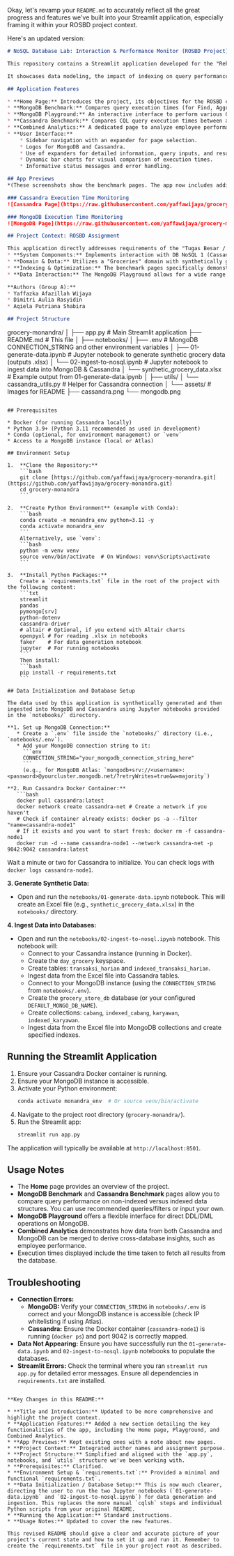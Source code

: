 Okay, let's revamp your `README.md` to accurately reflect all the great progress and features we've built into your Streamlit application, especially framing it within your ROSBD project context.

Here's an updated version:

```markdown
# NoSQL Database Lab: Interaction & Performance Monitor (ROSBD Project)

This repository contains a Streamlit application developed for the "Rekayasa dan Organisasi Sistem Big Data (ROSBD)" university project. The application serves as an interactive platform to demonstrate, benchmark, and interact with two NoSQL databases: Cassandra (a columnar store) and MongoDB (a document store), using a **Groceries** domain.

It showcases data modeling, the impact of indexing on query performance, allows for flexible data manipulation and querying, and provides combined analytics by fetching and processing data from both database systems.

## Application Features

* **Home Page:** Introduces the project, its objectives for the ROSBD course, authors, and outlines the system architecture.
* **MongoDB Benchmark:** Compares query execution times (for Find, Aggregate, Count Documents) between non-indexed (`cabang`, `karyawan`) and indexed (`indexed_cabang`, `indexed_karyawan`) collections in MongoDB. Allows custom JSON-based query parameters.
* **MongoDB Playground:** An interactive interface to perform various CRUD (Create, Read, Update, Delete) and administrative operations on a user-specified MongoDB database and collection. Supports operations like creating/dropping collections, inserting documents, finding, updating, deleting, running aggregation pipelines, and managing indexes.
* **Cassandra Benchmark:** Compares CQL query execution times between a base table (`transaksi_harian`) and an optimized/indexed table (`indexed_transaksi_harian`). Supports custom CQL queries.
* **Combined Analytics:** A dedicated page to analyze employee performance by fetching sales and transaction data from Cassandra, enriching it with employee details from MongoDB, and presenting key insights and top performer rankings.
* **User Interface:**
    * Sidebar navigation with an expander for page selection.
    * Logos for MongoDB and Cassandra.
    * Use of expanders for detailed information, query inputs, and results to maintain a clean interface.
    * Dynamic bar charts for visual comparison of execution times.
    * Informative status messages and error handling.

## App Previews
*(These screenshots show the benchmark pages. The app now includes additional Home, Combined Analytics, and MongoDB Playground pages.)*

### Cassandra Execution Time Monitoring
![Cassandra Page](https://raw.githubusercontent.com/yaffawijaya/grocery-monandra/refs/heads/master/assets/cassandra.png)

### MongoDB Execution Time Monitoring
![MongoDB Page](https://raw.githubusercontent.com/yaffawijaya/grocery-monandra/refs/heads/master/assets/mongodb.png)

## Project Context: ROSBD Assignment

This application directly addresses requirements of the "Tugas Besar / Projek ROBD Spring 2025":
* **System Components:** Implements interaction with DB NoSQL 1 (Cassandra for daily transactions) and DB NoSQL 2 (MongoDB for employee/branch master data). The "Combined Analytics" page acts as a form of query aggregation by programmatically fetching and combining data from both.
* **Domain & Data:** Utilizes a "Groceries" domain with synthetically generated data for daily transactions, employees, and branches.
* **Indexing & Optimization:** The benchmark pages specifically demonstrate the performance differences between querying non-indexed and indexed data structures in both MongoDB and Cassandra.
* **Data Interaction:** The MongoDB Playground allows for a wide range of DDL and DML operations.

**Authors (Group A):**
* Yaffazka Afazillah Wijaya
* Dimitri Aulia Rasyidin
* Aqiela Putriana Shabira

## Project Structure

```
grocery-monandra/
│
├── app.py                     # Main Streamlit application
├── README.md                  # This file
│
├── notebooks/
│   ├── .env                   # MongoDB CONNECTION_STRING and other environment variables
│   ├── 01-generate-data.ipynb # Jupyter notebook to generate synthetic grocery data (outputs .xlsx)
│   └── 02-ingest-to-nosql.ipynb # Jupyter notebook to ingest data into MongoDB & Cassandra
│   └── synthetic_grocery_data.xlsx # Example output from 01-generate-data.ipynb
│
├── utils/
│   └── cassandra_utils.py     # Helper for Cassandra connection
│
└── assets/                    # Images for README
    ├── cassandra.png
    └── mongodb.png
```

## Prerequisites

* Docker (for running Cassandra locally)
* Python 3.9+ (Python 3.11 recommended as used in development)
* Conda (optional, for environment management) or `venv`
* Access to a MongoDB instance (local or Atlas)

## Environment Setup

1.  **Clone the Repository:**
    ```bash
    git clone [https://github.com/yaffawijaya/grocery-monandra.git](https://github.com/yaffawijaya/grocery-monandra.git)
    cd grocery-monandra
    ```

2.  **Create Python Environment** (example with Conda):
    ```bash
    conda create -n monandra_env python=3.11 -y
    conda activate monandra_env
    ```
    Alternatively, use `venv`:
    ```bash
    python -m venv venv
    source venv/bin/activate  # On Windows: venv\Scripts\activate
    ```

3.  **Install Python Packages:**
    Create a `requirements.txt` file in the root of the project with the following content:
    ```txt
    streamlit
    pandas
    pymongo[srv]
    python-dotenv
    cassandra-driver
    # altair # Optional, if you extend with Altair charts
    openpyxl # For reading .xlsx in notebooks
    faker    # For data generation notebook
    jupyter  # For running notebooks
    ```
    Then install:
    ```bash
    pip install -r requirements.txt
    ```

## Data Initialization and Database Setup

The data used by this application is synthetically generated and then ingested into MongoDB and Cassandra using Jupyter notebooks provided in the `notebooks/` directory.

**1. Set up MongoDB Connection:**
   * Create a `.env` file inside the `notebooks/` directory (i.e., `notebooks/.env`).
   * Add your MongoDB connection string to it:
     ```env
     CONNECTION_STRING="your_mongodb_connection_string_here"
     ```
     (e.g., for MongoDB Atlas: `mongodb+srv://<username>:<password>@yourcluster.mongodb.net/?retryWrites=true&w=majority`)

**2. Run Cassandra Docker Container:**
   ```bash
   docker pull cassandra:latest
   docker network create cassandra-net # Create a network if you haven't
   # Check if container already exists: docker ps -a --filter "name=cassandra-node1"
   # If it exists and you want to start fresh: docker rm -f cassandra-node1
   docker run -d --name cassandra-node1 --network cassandra-net -p 9042:9042 cassandra:latest
   ```
   Wait a minute or two for Cassandra to initialize. You can check logs with `docker logs cassandra-node1`.

**3. Generate Synthetic Data:**
   * Open and run the `notebooks/01-generate-data.ipynb` notebook. This will create an Excel file (e.g., `synthetic_grocery_data.xlsx`) in the `notebooks/` directory.

**4. Ingest Data into Databases:**
   * Open and run the `notebooks/02-ingest-to-nosql.ipynb` notebook. This notebook will:
     * Connect to your Cassandra instance (running in Docker).
     * Create the `day_grocery` keyspace.
     * Create tables: `transaksi_harian` and `indexed_transaksi_harian`.
     * Ingest data from the Excel file into Cassandra tables.
     * Connect to your MongoDB instance (using the `CONNECTION_STRING` from `notebooks/.env`).
     * Create the `grocery_store_db` database (or your configured `DEFAULT_MONGO_DB_NAME`).
     * Create collections: `cabang`, `indexed_cabang`, `karyawan`, `indexed_karyawan`.
     * Ingest data from the Excel file into MongoDB collections and create specified indexes.

## Running the Streamlit Application

1.  Ensure your Cassandra Docker container is running.
2.  Ensure your MongoDB instance is accessible.
3.  Activate your Python environment:
    ```bash
    conda activate monandra_env  # Or source venv/bin/activate
    ```
4.  Navigate to the project root directory (`grocery-monandra/`).
5.  Run the Streamlit app:
    ```bash
    streamlit run app.py
    ```
The application will typically be available at `http://localhost:8501`.

## Usage Notes

* The **Home** page provides an overview of the project.
* **MongoDB Benchmark** and **Cassandra Benchmark** pages allow you to compare query performance on non-indexed versus indexed data structures. You can use recommended queries/filters or input your own.
* **MongoDB Playground** offers a flexible interface for direct DDL/DML operations on MongoDB.
* **Combined Analytics** demonstrates how data from both Cassandra and MongoDB can be merged to derive cross-database insights, such as employee performance.
* Execution times displayed include the time taken to fetch all results from the database.

## Troubleshooting

* **Connection Errors:**
    * **MongoDB:** Verify your `CONNECTION_STRING` in `notebooks/.env` is correct and your MongoDB instance is accessible (check IP whitelisting if using Atlas).
    * **Cassandra:** Ensure the Docker container (`cassandra-node1`) is running (`docker ps`) and port 9042 is correctly mapped.
* **Data Not Appearing:** Ensure you have successfully run the `01-generate-data.ipynb` and `02-ingest-to-nosql.ipynb` notebooks to populate the databases.
* **Streamlit Errors:** Check the terminal where you ran `streamlit run app.py` for detailed error messages. Ensure all dependencies in `requirements.txt` are installed.
```

**Key Changes in this README:**

* **Title and Introduction:** Updated to be more comprehensive and highlight the project context.
* **Application Features:** Added a new section detailing the key functionalities of the app, including the Home page, Playground, and Combined Analytics.
* **App Previews:** Kept existing ones with a note about new pages.
* **Project Context:** Integrated author names and assignment purpose.
* **Project Structure:** Simplified and aligned with the `app.py`, notebooks, and `utils` structure we've been working with.
* **Prerequisites:** Clarified.
* **Environment Setup & `requirements.txt`:** Provided a minimal and functional `requirements.txt`.
* **Data Initialization / Database Setup:** This is now much clearer, directing the user to run the two Jupyter notebooks (`01-generate-data.ipynb` and `02-ingest-to-nosql.ipynb`) for data generation and ingestion. This replaces the more manual `cqlsh` steps and individual Python scripts from your original README.
* **Running the Application:** Standard instructions.
* **Usage Notes:** Updated to cover the new features.

This revised README should give a clear and accurate picture of your project's current state and how to set it up and run it. Remember to create the `requirements.txt` file in your project root as described.